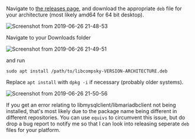 Navigate to [the releases page](https://github.com/NotCompsky/libcompsky/releases), and download the appropriate `deb` file for your architecture (most likely amd64 for 64 bit desktop).

![Screenshot from 2019-06-26 21-48-53](https://user-images.githubusercontent.com/30552567/60247729-19290080-98b9-11e9-99d0-7147ac730188.png)

Navigate to your Downloads folder

![Screenshot from 2019-06-26 21-49-51](https://user-images.githubusercontent.com/30552567/60247738-1c23f100-98b9-11e9-9b67-01f9baa4e6dd.png)

and run

    sudo apt install /path/to/libcompsky-VERSION-ARCHITECTURE.deb

Replace `apt install` with `dpkg -i` if necessary (probably older systems).

![Screenshot from 2019-06-26 21-50-56](https://user-images.githubusercontent.com/30552567/60247750-234aff00-98b9-11e9-9d64-68cfe5bf5d94.png)

If you get an error relating to libmysqlclient/libmariadbclient not being installed, that's most likely due to the package name being different in different repositories. You can use `equivs` to circumvent this issue, but do drop a bug report to notify me so that I can look into releasing seperate `deb` files for your platform.
